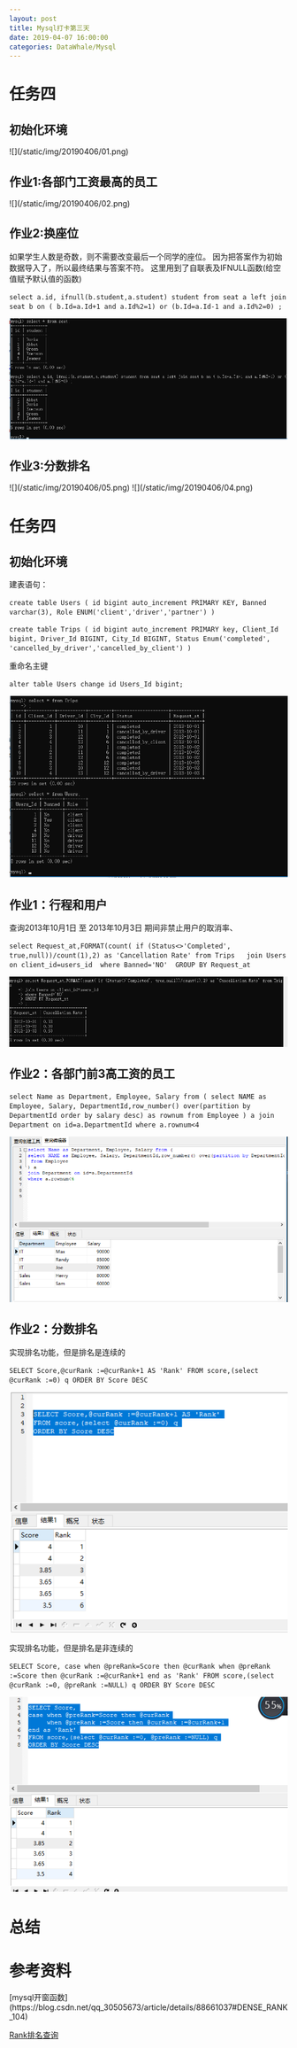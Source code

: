 ```yaml
---
layout: post
title: Mysql打卡第三天
date: 2019-04-07 16:00:00  
categories: DataWhale/Mysql
---
```


<h1>任务四</h1>
<h2>初始化环境</h2>
![](/static/img/20190406/01.png)
<h2>作业1:各部门工资最高的员工</h2>
![](/static/img/20190406/02.png)

<h2>作业2:换座位</h2>
如果学生人数是奇数，则不需要改变最后一个同学的座位。
因为把答案作为初始数据导入了，所以最终结果与答案不符。
这里用到了自联表及IFNULL函数(给空值赋予默认值的函数)

`select a.id, ifnull(b.student,a.student) student from seat a left join seat b on ( b.Id=a.Id+1 and a.Id%2=1) or (b.Id=a.Id-1 and a.Id%2=0) ;`

![](/static/img/20190406/03.png)

<h2>作业3:分数排名</h2>
![](/static/img/20190406/05.png)
![](/static/img/20190406/04.png)

<h1>任务四</h1>
<h2>初始化环境</h2>
建表语句：

`create table Users
(
id bigint auto_increment PRIMARY KEY,
Banned varchar(3),
Role ENUM('client','driver','partner')
)`

`create table Trips
(
id bigint auto_increment PRIMARY key,
Client_Id bigint,
Driver_Id BIGINT,
City_Id BIGINT,
Status Enum('completed', 'cancelled_by_driver','cancelled_by_client')
)`

重命名主键

`alter table Users change id Users_Id bigint;`

![](/static/img/20190406/06.png)
<h2>作业1：行程和用户</h2>
查询2013年10月1日 至 2013年10月3日 期间非禁止用户的取消率、

`select Request_at,FORMAT(count( if (Status<>'Completed', true,null))/count(1),2) as 'Cancellation Rate' from Trips  
join Users on client_id=users_id 
where Banned='NO' 
GROUP BY Request_at
`

![](/static/img/20190406/07.png)

<h2>作业2：各部门前3高工资的员工</h2>

`select Name as Department, Employee, Salary from (
select NAME as Employee, Salary, DepartmentId,row_number() over(partition by DepartmentId order by salary desc) as rownum
 from Employee
) a
join Department on id=a.DepartmentId
where a.rownum<4`

![](/static/img/20190406/08.png)

<h2>作业2：分数排名 </h2>
实现排名功能，但是排名是连续的

`SELECT Score,@curRank :=@curRank+1 AS 'Rank'
FROM score,(select @curRank :=0) q
ORDER BY Score DESC`

![](/static/img/20190406/09.png)

实现排名功能，但是排名是非连续的

`SELECT Score,
case when @preRank=Score then @curRank
         when @preRank :=Score then @curRank :=@curRank+1
end as 'Rank'
FROM score,(select @curRank :=0, @preRank :=NULL) q
ORDER BY Score DESC`

![](/static/img/20190406/10.png)

<h1>总结</h1>



<h1>参考资料</h1>
[mysql开窗函数](https://blog.csdn.net/qq_30505673/article/details/88661037#DENSE_RANK_104)

[Rank排名查询](https://blog.csdn.net/justry_deng/article/details/80597916)

